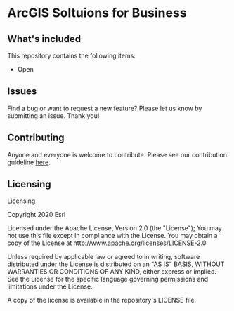 # ArcGIS Soltuions for Business

## What's included
This repository contains the following items:
* Open 


## Issues

Find a bug or want to request a new feature?  Please let us know by submitting an issue.  Thank you!

## Contributing

Anyone and everyone is welcome to contribute. Please see our contribution guideline [here](https://github.com/Esri/arcgis-python-api/wiki/How-to-contribute-samples-and-guide-chapters).

## Licensing
Licensing

Copyright 2020 Esri

Licensed under the Apache License, Version 2.0 (the "License"); You
may not use this file except in compliance with the License. You may
obtain a copy of the License at
http://www.apache.org/licenses/LICENSE-2.0

Unless required by applicable law or agreed to in writing, software
distributed under the License is distributed on an "AS IS" BASIS,
WITHOUT WARRANTIES OR CONDITIONS OF ANY KIND, either express or
implied. See the License for the specific language governing
permissions and limitations under the License.

A copy of the license is available in the repository's
LICENSE file.
